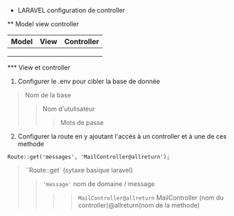 * LARAVEL configuration de controller

** Model view controller

| Model         | View          | Controller |
| ------------- |:-------------:| ----------:|
| 		        | 			    |  			 |
|		        |       		|    		 |
| 			    |       		|     		 |

*** View et controller

1. Configurer le .env pour cibler la  base de donnée

>Nom de la base
>>Nom d'utulisateur
>>>Mots de passe

2. Configurer la route en y ajoutant l'accès à un controller et à une de ces methode

```
Route::get('messages', 'MailController@allreturn');

```

>``Route::get` (sytaxe basique laravel)
>>`'message'` nom de domaine / message
>>>>`MailController@allreturn` MailController (nom du controller)@allreturn(nom de la methode)


